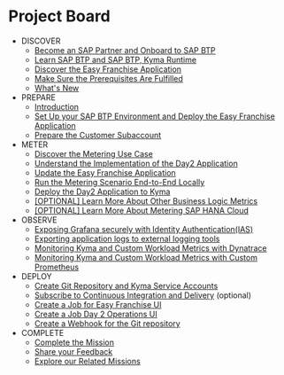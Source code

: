 # Project Board

<!-- disco-toc-start -->

- DISCOVER
    - [Become an SAP Partner and Onboard to SAP BTP](../../documentation/discover/become-partner-and-btp-onboard/README.md)
    - [Learn SAP BTP and SAP BTP, Kyma Runtime](../../documentation/discover/btp-and-kyma/README.md)
    - [Discover the Easy Franchise Application](../../documentation/discover/easy-franchise/README.md)
    - [Make Sure the Prerequisites Are Fulfilled](../../documentation/discover/prerequisites/README.md)
    - [What's New](../../documentation/discover/whats-new/README.md)
- PREPARE
    - [Introduction](../../documentation/prepare/README.md)
    - [Set Up your SAP BTP Environment and Deploy the Easy Franchise Application](../../documentation/prepare/btp-environment-and-app-deployment/README.md)
    - [Prepare the Customer Subaccount](../../documentation/prepare/prepare-customer-subaccount/)
- METER
    - [Discover the Metering Use Case](../../documentation/meter/discover-metering-usecase/README.md)
    - [Understand the Implementation of the Day2 Application](../../documentation/meter/understand-day2-app/README.md)
    - [Update the Easy Franchise Application](../../documentation/meter/update-easyfranchise/README.md)
    - [Run the Metering Scenario End-to-End Locally](../../documentation/meter/run-apps-locally/README.md)  
    - [Deploy the Day2 Application to Kyma](../../documentation/meter/deploy/README.md)
    - [[OPTIONAL] Learn More About Other Business Logic Metrics](../../documentation/meter/learn-other-metrics/README.md)
    - [[OPTIONAL] Learn More About Metering SAP HANA Cloud](../../documentation/meter/learn-hana-metering/README.md)   
- OBSERVE
    - [Exposing Grafana securely with Identity Authentication(IAS)](../../documentation/observe/expose-grafana-with-ias/README.md)
    - [Exporting application logs to external logging tools](../../documentation/observe/export-app-logs/README.md)
    - [Monitoring Kyma and Custom Workload Metrics with Dynatrace](../../documentation/observe/monitor-custom-metrics-in-dynatrace/README.md)
    - [Monitoring Kyma and Custom Workload Metrics with Custom Prometheus](../../documentation/observe/monitor-custom-metrics-with-prometheus/README.md) 
- DEPLOY
    - [Create Git Repository and Kyma Service Accounts](../../documentation/cicd/prepare-cicd-environment/README.md)
    - [Subscribe to Continuous Integration and Delivery](../../documentation/cicd/subscribe-ci-cd-application/README.md) (optional)
    - [Create a Job for Easy Franchise UI](../../documentation/cicd/create-easyfranchise-ui-job/README.md)
    - [Create a Job Day 2 Operations UI](../../documentation/cicd/create-day2-operations-ui-job/README.md)
    - [Create a Webhook for the Git repository](../../documentation/cicd/create-webhook/README.md)
- COMPLETE 
    - [Complete the Mission](../../documentation/next-steps/complete-mission/README.md)
    - [Share your Feedback](../../documentation/next-steps/share-feedback/README.md)
    - [Explore our Related Missions](../../documentation/next-steps/explore-related-missions/README.md)

<!-- disco-toc-end -->
